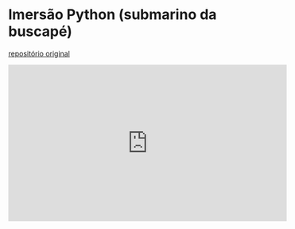 # Imersão Python (submarino da buscapé)



[repositório original]()



<iframe width="560" height="315" src="https://www.youtube.com/embed/mXScRAniXoU" frameborder="0" allow="autoplay; encrypted-media" allowfullscreen></iframe>


